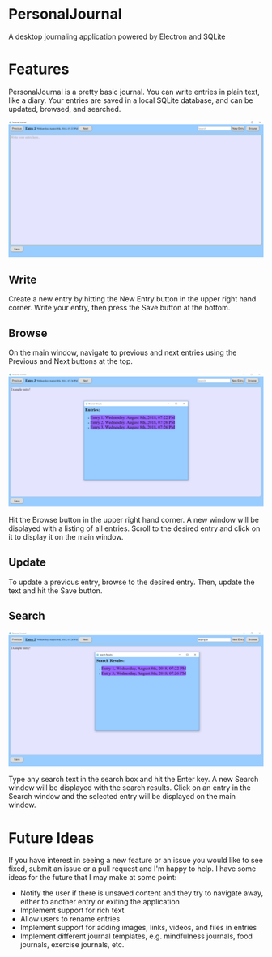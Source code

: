 # PersonalJournal
A desktop journaling application powered by Electron and SQLite

# Features
PersonalJournal is a pretty basic journal.  You can write entries in plain text, like a diary.  Your entries are saved in a local SQLite database, and can be updated, browsed, and searched.  

![Main Window](images/main.PNG)

## Write

Create a new entry by hitting the New Entry button in the upper right hand corner.  Write your entry, then press the Save button at the bottom.

## Browse

On the main window, navigate to previous and next entries using the Previous and Next buttons at the top.

![Browse Window](images/browse.PNG)

Hit the Browse button in the upper right hand corner.  A new window will be displayed with a listing of all entries.  Scroll to the desired entry and click on it to display it on the main window.

## Update

To update a previous entry, browse to the desired entry.  Then, update the text and hit the Save button.

## Search

![Save Window](images/save.PNG)

Type any search text in the search box and hit the Enter key.  A new Search window will be displayed with the search results.  Click on an entry in the Search window and the selected entry will be displayed on the main window.

# Future Ideas

If you have interest in seeing a new feature or an issue you would like to see fixed, submit an issue or a pull request and I'm happy to help.  I have some ideas for the future that I may make at some point:

- Notify the user if there is unsaved content and they try to navigate away, either to another entry or exiting the application
- Implement support for rich text
- Allow users to rename entries 
- Implement support for adding images, links, videos, and files in entries
- Implement different journal templates, e.g. mindfulness journals, food journals, exercise journals, etc.
